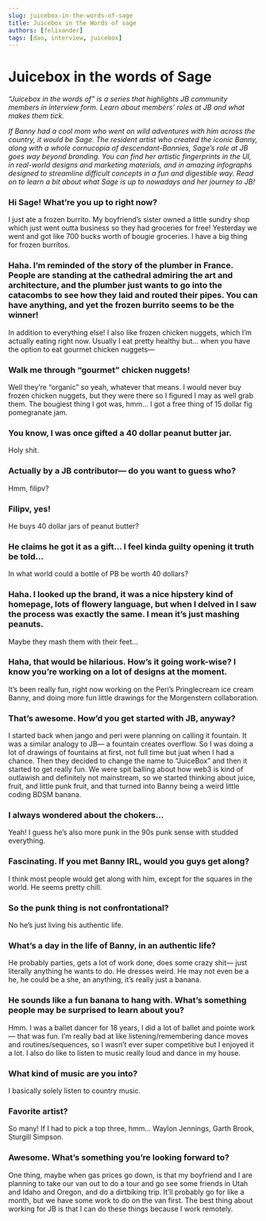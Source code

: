 ```yaml
---
slug: juicebox-in-the-words-of-sage
title: Juicebox in the Words of sage
authors: [felixander]
tags: [dao, interview, juicebox]
---
```


# Juicebox in the words of Sage

*“Juicebox in the words of” is a series that highlights JB community members in interview form. Learn about members’ roles at JB and what makes them tick.*

*If Banny had a cool mom who went on wild adventures with him across the country, it would be Sage. The resident artist who created the iconic Banny, along with a whole cornucopia of descendant-Bannies, Sage’s role at JB goes way beyond branding. You can find her artistic fingerprints in the UI, in real-world designs and marketing materials, and in amazing infographs designed to streamline difficult concepts in a fun and digestible way. Read on to learn a bit about what Sage is up to nowadays and her journey to JB!*

### Hi Sage! What’re you up to right now?

I just ate a frozen burrito. My boyfriend’s sister owned a little sundry shop which just went outta business so they had groceries for free! Yesterday we went and got like 700 bucks worth of bougie groceries. I have a big thing for frozen burritos.

### Haha. I’m reminded of the story of the plumber in France. People are standing at the cathedral admiring the art and architecture, and the plumber just wants to go into the catacombs to see how they laid and routed their pipes. You can have anything, and yet the frozen burrito seems to be the winner!

In addition to everything else! I also like frozen chicken nuggets, which I’m actually eating right now. Usually I eat pretty healthy but… when you have the option to eat gourmet chicken nuggets—

### Walk me through “gourmet” chicken nuggets!

Well they’re “organic” so yeah, whatever that means. I would never buy frozen chicken nuggets, but they were there so I figured I may as well grab them. The bougiest thing I got was, hmm…  I got a free thing of 15 dollar fig pomegranate jam.

### You know, I was once gifted a 40 dollar peanut butter jar.

Holy shit.

### Actually by a JB contributor— do you want to guess who?

Hmm, filipv?

### Filipv, yes!

He buys 40 dollar jars of peanut butter?

### He claims he got it as a gift… I feel kinda guilty opening it truth be told…

In what world could a bottle of PB be worth 40 dollars?

### Haha. I looked up the brand, it was a nice hipstery kind of homepage, lots of flowery language, but when I delved in I saw the process was exactly the same. I mean it’s just mashing peanuts.

Maybe they mash them with their feet…

### Haha, that would be hilarious. How’s it going work-wise? I know you’re working on a lot of designs at the moment.

It’s been really fun, right now working on the Peri’s Pringlecream ice cream Banny, and doing more fun little drawings for the Morgenstern collaboration.

### That’s awesome. How’d you get started with JB, anyway?

I started back when jango and peri were planning on calling it fountain. It was a similar analogy to JB— a fountain creates overflow. So I was doing a lot of drawings of fountains at first, not full time but juat when I had a chance. Then they decided to change the name to “JuiceBox” and then it started to get really fun. We were spit balling about how web3 is kind of outlawish and definitely not mainstream, so we started thinking about juice, fruit, and little punk fruit, and that turned into Banny being a weird little coding BDSM banana.

### I always wondered about the chokers…

Yeah! I guess he’s also more punk in the 90s punk sense with studded everything.

### Fascinating. If you met Banny IRL, would you guys get along?

I think most people would get along with him, except for the squares in the world. He seems pretty chill.

### So the punk thing is not confrontational?

No he’s just living his authentic life.

### What’s a day in the life of Banny, in an authentic life?

He probably parties, gets a lot of work done, does some crazy shit— just literally anything he wants to do. He dresses weird. He may not even be a he, he could be a she, an anything, it’s really just a banana.

### He sounds like a fun banana to hang with. What’s something people may be surprised to learn about you?

Hmm. I was a ballet dancer for 18 years, I did a lot of ballet and pointe work— that was fun. I’m really bad at like listening/remembering dance moves and routines/sequences, so I wasn’t ever super competitive but I enjoyed it a lot. I also do like to listen to music really loud and dance in my house.

### What kind of music are you into?

I basically solely listen to country music.

### Favorite artist?

So many! If I had to pick a top three, hmm… Waylon Jennings, Garth Brook, Sturgill Simpson.

### Awesome. What’s something you’re looking forward to?

One thing, maybe when gas prices go down, is that my boyfriend and I are planning to take our van out to do a tour and go see some friends in Utah and Idaho and Oregon, and do a dirtbiking trip. It’ll probably go for like a month, but we have some work to do on the van first. The best thing about working for JB is that I can do these things because I work remotely.
